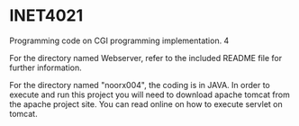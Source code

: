 # INET4021

Programming code on CGI programming implementation. 4


For the directory named Webserver, refer to the included README file for further information. 

For the directory named "noorx004", the coding is in JAVA. In order to execute and run this project you will need to download apache tomcat from the apache project site. You can read online on how to execute servlet on tomcat. 


